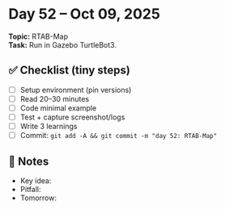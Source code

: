 # Day 52 – Oct 09, 2025
**Topic:** RTAB-Map  
**Task:** Run in Gazebo TurtleBot3.

## ✅ Checklist (tiny steps)
- [ ] Setup environment (pin versions)
- [ ] Read 20–30 minutes
- [ ] Code minimal example
- [ ] Test + capture screenshot/logs
- [ ] Write 3 learnings
- [ ] Commit: `git add -A && git commit -m "day 52: RTAB-Map"`

## 📓 Notes
- Key idea:
- Pitfall:
- Tomorrow:
